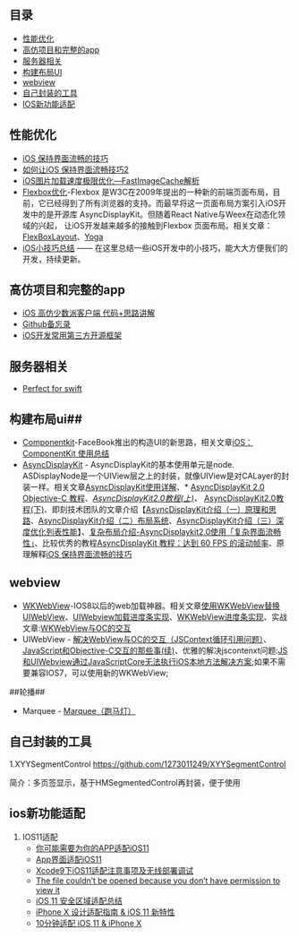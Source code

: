 ﻿
## 目录 ##

- [性能优化](#性能优化)
- [高仿项目和完整的app](#高仿项目和完整的app)
- [服务器相关](#服务器相关)
- [构建布局UI](#构建布局ui)
- [webview](#webview)
- [自己封装的工具](#自己封装的工具)
- [IOS新功能适配](#ios新功能适配)

## 性能优化 ##
 - [iOS 保持界面流畅的技巧][1]
 - [如何让iOS 保持界面流畅技巧2][2]
 - [iOS图片加载速度极限优化—FastImageCache解析][3]
 - [Flexbox优化][4]-Flexbox     是W3C在2009年提出的一种新的前端页面布局，目前，它已经得到了所有浏览器的支持。而最早将这一页面布局方案引入iOS开发中的是开源库 AsyncDisplayKit。但随着React Native与Weex在动态化领域的兴起， 让iOS开发越来越多的接触到Flexbox 页面布局。相关文章：[FlexBoxLayout][5]、[Yoga][6]
 - [iOS小技巧总结][7] —— 在这里总结一些iOS开发中的小技巧，能大大方便我们的开发，持续更新。

## 高仿项目和完整的app ##

 - [iOS 高仿少数派客户端 代码+思路讲解][8]
 - [Github备忘录][9]
 - [iOS开发常用第三方开源框架][10]

## 服务器相关 ##

- [Perfect for swift][11]

## 构建布局ui##

 - [Componentkit][12]-FaceBook推出的构造UI的新思路，相关文章[iOS：ComponentKit 使用总结][13]
 - [AsyncDisplayKit][14] - AsyncDisplayKit的基本使用单元是node. ASDisplayNode是一个UIView层之上的封装，就像UIView是对CALayer的封装一样。相关文章[AsyncDisplayKit使用详解][15]、* [AsyncDisplayKit 2.0 Objective-C 教程][16]、*[AsyncDisplayKit2.0教程(上)][17]、* [AsyncDisplayKit2.0教程(下)][18]、即刻技术团队的文章介绍【[AsyncDisplayKit介绍（一）原理和思路][19]、[AsyncDisplayKit介绍（二）布局系统][20]、[AsyncDisplayKit介绍（三）深度优化列表性能][21]】、[复杂布局介绍-AsyncDisplaykit2.0使用「复杂界面流畅性」][22]、比较优秀的教程[AsyncDisplayKit 教程：达到 60 FPS 的滚动帧率][23]、原理解释[iOS 保持界面流畅的技巧][24]

## webview ##

 - [WKWebView][25]-IOS8以后的web加载神器。相关文章[使用WKWebView替换UIWebView][26]、[UIWebview加载进度条实现][27]、[WKWebView进度条实现][28]、实战文章:[WKWebView与OC的交互][29]
 - UIWebView - [解决WebView与OC的交互（JSContext循环引用问题）][30]、[JavaScript和Objective-C交互的那些事(续)][31]、优雅的解决jscontenxt问题:[JS和UIWebview通过JavaScriptCore无法执行iOS本地方法解决方案][32];如果不需要兼容IOS7，可以使用新的WKWebView;

##轮播##

 - Marquee - [Marquee（跑马灯）][33]

## 自己封装的工具 ##

1.XYYSegmentControl https://github.com/1273011249/XYYSegmentControl

简介：多页签显示，基于HMSegmentedControl再封装，便于使用

## ios新功能适配 ##

 1. IOS11适配
    - [你可能需要为你的APP适配iOS11][34]
    - [App界面适配iOS11][35]
    - [Xcode9下iOS11适配注意事项及无线部署调试][36]
    - [The file couldn’t be opened because you don’t have permission to view it][37]  
    - [iOS 11 安全区域适配总结][38]
    - [iPhone X 设计适配指南 & iOS 11 新特性][39]
    - [10分钟适配 iOS 11 & iPhone X][40]


  [1]: https://blog.ibireme.com/2015/11/12/smooth_user_interfaces_for_ios/
  [2]: http://www.cnblogs.com/ioriwellings/p/5011993.html
  [3]: http://blog.cnbang.net/tech/2578/
  [4]: http://www.cocoachina.com/ios/20170314/18878.html
  [5]: https://github.com/LPD-iOS/FlexBoxLayout
  [6]: https://github.com/facebook/yoga
  [7]: http://www.jianshu.com/p/4523eafb4cd4
  [8]: http://www.jianshu.com/p/1265eea814c6
  [9]: http://www.jianshu.com/p/5c16f21a74de
  [10]: http://www.cnblogs.com/tinych/p/6556148.html
  [11]: https://github.com/PerfectlySoft/Perfect
  [12]: https://github.com/facebook/componentkit
  [13]: https://segmentfault.com/a/1190000002706612
  [14]: https://github.com/facebookarchive/AsyncDisplayKit
  [15]: http://www.jianshu.com/p/a6105e22d394
  [16]: http://blog.csdn.net/kmyhy/article/details/55656939
  [17]: http://blog.csdn.net/kmyhy/article/details/54632659
  [18]: http://blog.csdn.net/kmyhy/article/details/54846322
  [19]: https://zhuanlan.zhihu.com/p/25371361
  [20]: https://zhuanlan.zhihu.com/p/26283742
  [21]: https://zhuanlan.zhihu.com/p/29537687
  [22]: http://www.jianshu.com/p/afc69cd9e824
  [23]: http://www.cocoachina.com/swift/20141124/10298.html
  [24]: https://blog.ibireme.com/2015/11/12/smooth_user_interfaces_for_ios/
  [25]: https://github.com/XFIOSXiaoFeng/WKWebView
  [26]: http://www.jianshu.com/p/6ba2507445e4
  [27]: http://www.cnblogs.com/yajunLi/p/6292507.html
  [28]: http://www.jianshu.com/p/b32b9fb6cb0a
  [29]: http://www.jianshu.com/p/d8a8913d7e8e
  [30]: http://www.jianshu.com/p/94bd66874dba
  [31]: http://www.jianshu.com/p/939db6215436
  [32]: https://galileioo.github.io/posts/UIWebview-JS.html
  [33]: https://github.com/jinht/Marquee
  [34]: http://www.jianshu.com/p/370d82ba3939
  [35]: http://www.jianshu.com/p/352f101d6df1
  [36]: http://shizhifang886.blog.163.com/blog/static/30585110201482912125657/
  [37]: http://shizhifang886.blog.163.com/blog/static/30585110201482912125657/
  [38]: http://www.jianshu.com/p/efbc8619d56b
  [39]: https://mp.weixin.qq.com/s/7kM8Qiha7np6_QWfduxD-A
  [40]: http://www.cocoachina.com/ios/20170925/20642.html